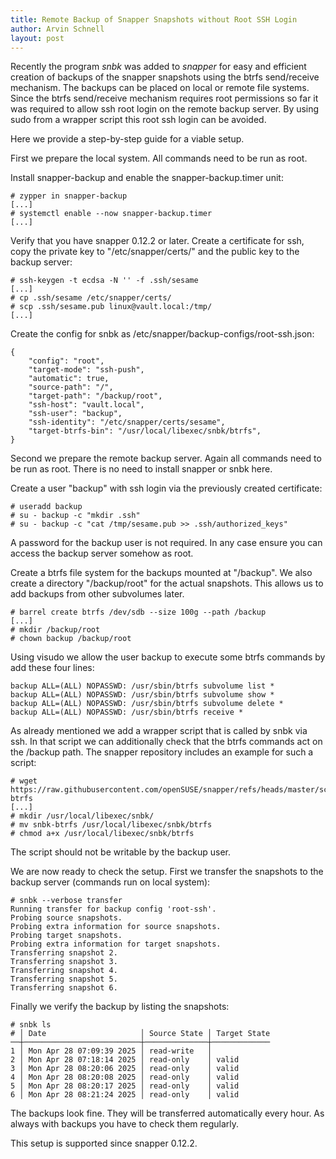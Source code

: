 ```yaml
---
title: Remote Backup of Snapper Snapshots without Root SSH Login
author: Arvin Schnell
layout: post
---
```


Recently the program *snbk* was added to *snapper* for easy and
efficient creation of backups of the snapper snapshots using the btrfs
send/receive mechanism. The backups can be placed on local or remote
file systems. Since the btrfs send/receive mechanism requires root
permissions so far it was required to allow ssh root login on the
remote backup server. By using sudo from a wrapper script this root
ssh login can be avoided.

Here we provide a step-by-step guide for a viable setup.

First we prepare the local system. All commands need to be run as
root.

Install snapper-backup and enable the snapper-backup.timer unit:

~~~
# zypper in snapper-backup
[...]
# systemctl enable --now snapper-backup.timer
[...]
~~~

Verify that you have snapper 0.12.2 or later. Create a certificate for
ssh, copy the private key to "/etc/snapper/certs/" and the public key
to the backup server:

~~~
# ssh-keygen -t ecdsa -N '' -f .ssh/sesame
[...]
# cp .ssh/sesame /etc/snapper/certs/
# scp .ssh/sesame.pub linux@vault.local:/tmp/
[...]
~~~

Create the config for snbk as
/etc/snapper/backup-configs/root-ssh.json:

~~~
{
    "config": "root",
    "target-mode": "ssh-push",
    "automatic": true,
    "source-path": "/",
    "target-path": "/backup/root",
    "ssh-host": "vault.local",
    "ssh-user": "backup",
    "ssh-identity": "/etc/snapper/certs/sesame",
    "target-btrfs-bin": "/usr/local/libexec/snbk/btrfs",
}
~~~

Second we prepare the remote backup server. Again all commands need to
be run as root. There is no need to install snapper or snbk here.

Create a user "backup" with ssh login via the previously created
certificate:

~~~
# useradd backup
# su - backup -c "mkdir .ssh"
# su - backup -c "cat /tmp/sesame.pub >> .ssh/authorized_keys"
~~~

A password for the backup user is not required. In any case ensure you
can access the backup server somehow as root.

Create a btrfs file system for the backups mounted at "/backup". We
also create a directory "/backup/root" for the actual snapshots. This
allows us to add backups from other subvolumes later.

~~~
# barrel create btrfs /dev/sdb --size 100g --path /backup
[...]
# mkdir /backup/root
# chown backup /backup/root
~~~

Using visudo we allow the user backup to execute some btrfs commands
by add these four lines:

~~~
backup ALL=(ALL) NOPASSWD: /usr/sbin/btrfs subvolume list *
backup ALL=(ALL) NOPASSWD: /usr/sbin/btrfs subvolume show *
backup ALL=(ALL) NOPASSWD: /usr/sbin/btrfs subvolume delete *
backup ALL=(ALL) NOPASSWD: /usr/sbin/btrfs receive *
~~~

As already mentioned we add a wrapper script that is called by snbk
via ssh. In that script we can additionally check that the btrfs
commands act on the /backup path. The snapper repository includes an
example for such a script:

~~~
# wget https://raw.githubusercontent.com/openSUSE/snapper/refs/heads/master/scripts/snbk-btrfs
[...]
# mkdir /usr/local/libexec/snbk/
# mv snbk-btrfs /usr/local/libexec/snbk/btrfs
# chmod a+x /usr/local/libexec/snbk/btrfs
~~~

The script should not be writable by the backup user.

We are now ready to check the setup. First we transfer the snapshots
to the backup server (commands run on local system):

~~~
# snbk --verbose transfer
Running transfer for backup config 'root-ssh'.
Probing source snapshots.
Probing extra information for source snapshots.
Probing target snapshots.
Probing extra information for target snapshots.
Transferring snapshot 2.
Transferring snapshot 3.
Transferring snapshot 4.
Transferring snapshot 5.
Transferring snapshot 6.
~~~

Finally we verify the backup by listing the snapshots:

~~~
# snbk ls
# │ Date                     │ Source State │ Target State
──┼──────────────────────────┼──────────────┼─────────────
1 │ Mon Apr 28 07:09:39 2025 │ read-write   │
2 │ Mon Apr 28 07:18:14 2025 │ read-only    │ valid
3 │ Mon Apr 28 08:20:06 2025 │ read-only    │ valid
4 │ Mon Apr 28 08:20:08 2025 │ read-only    │ valid
5 │ Mon Apr 28 08:20:17 2025 │ read-only    │ valid
6 │ Mon Apr 28 08:21:24 2025 │ read-only    │ valid
~~~

The backups look fine. They will be transferred automatically every
hour. As always with backups you have to check them regularly.

This setup is supported since snapper 0.12.2.
